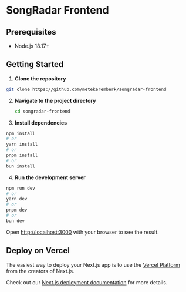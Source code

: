 # SongRadar Frontend

## Prerequisites

- Node.js 18.17+

## Getting Started

1. **Clone the repository**

```bash
git clone https://github.com/metekeremberk/songradar-frontend
```

2. **Navigate to the project directory**

   ```bash
   cd songradar-frontend
   ```

3. **Install dependencies**

```bash
npm install
# or
yarn install
# or
pnpm install
# or
bun install
```

4. **Run the development server**

```bash
npm run dev
# or
yarn dev
# or
pnpm dev
# or
bun dev
```

Open [http://localhost:3000](http://localhost:3000) with your browser to see the result.

## Deploy on Vercel

The easiest way to deploy your Next.js app is to use the [Vercel Platform](https://vercel.com/new?utm_medium=default-template&filter=next.js&utm_source=create-next-app&utm_campaign=create-next-app-readme) from the creators of Next.js.

Check out our [Next.js deployment documentation](https://nextjs.org/docs/deployment) for more details.
